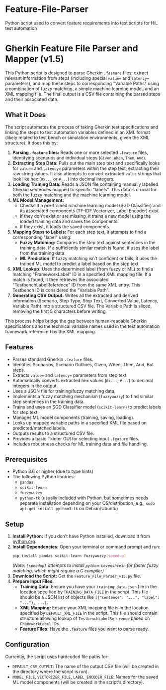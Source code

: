 # Feature-File-Parser
Python script used to convert feature requirements into test scripts for HiL test automation

# Gherkin Feature File Parser and Mapper (v1.5)

This Python script is designed to parse Gherkin `.feature` files, extract relevant information from steps (including special `value=` and `latency=` parameters), and map these steps to corresponding "Variable Paths" using a combination of fuzzy matching, a simple machine learning model, and an XML mapping file. The final output is a CSV file containing the parsed steps and their associated data.

## What it Does

The script automates the process of taking Gherkin test specifications and linking the steps to test automation variables defined in an XML format (likely related to test bench or simulation environments, given the XML structure). It does this by:

1.  **Parsing `.feature` files:** Reads one or more selected `.feature` files, identifying scenarios and individual steps (`Given`, `When`, `Then`, `And`).
2.  **Extracting Step Data:** Pulls out the main step text and specifically looks for `value=` and `latency=` parameters within the step text, extracting their raw string values. It also attempts to convert extracted `value` strings that look like hex (`0x...` or `#...`) into decimal integers.
3.  **Loading Training Data:** Reads a JSON file containing manually labelled Gherkin sentences mapped to specific "labels". This data is crucial for both the fuzzy matching and the machine learning model.
4.  **ML Model Management:**
    *   Checks if a pre-trained machine learning model (SGD Classifier) and its associated components (TF-IDF Vectorizer, Label Encoder) exist.
    *   If they don't exist or are missing, it trains a new model using the loaded training data and saves the components.
    *   If they exist, it loads the saved components.
5.  **Mapping Steps to Labels:** For each step text, it attempts to find a corresponding "label" using:
    *   **Fuzzy Matching:** Compares the step text against sentences in the training data. If a sufficiently similar match is found, it uses the label from the training data.
    *   **ML Prediction:** If fuzzy matching isn't confident or fails, it uses the trained ML model to predict a label based on the step text.
6.  **XML Lookup:** Uses the determined label (from fuzzy or ML) to find a matching "FrameworkLabel" ID in a specified XML mapping file. If a match is found, it then retrieves the associated "TestbenchLabelReference" ID from the same XML entry. This Testbench ID is considered the "Variable Path".
7.  **Generating CSV Output:** Writes all the extracted and derived information (Scenario, Step Type, Step Text, Converted Value, Latency, Variable Path) into a structured CSV file. The Variable Path is sliced, removing the first 5 characters before writing.

This process helps bridge the gap between human-readable Gherkin specifications and the technical variable names used in the test automation framework referenced by the XML mapping.

## Features

*   Parses standard Gherkin `.feature` files.
*   Identifies Scenarios, Scenario Outlines, Given, When, Then, And, But steps.
*   Extracts `value=` and `latency=` parameters from step text.
*   Automatically converts extracted hex values (`0x...`, `#...`) to decimal integers in the output.
*   Uses a JSON file for training/fuzzy matching data.
*   Implements a fuzzy matching mechanism (`fuzzywuzzy`) to find similar step sentences in the training data.
*   Trains and uses an SGD Classifier model (`scikit-learn`) to predict labels for step text.
*   Manages ML model components (training, saving, loading).
*   Looks up mapped variable paths in a specified XML file based on predicted/matched labels.
*   Outputs results to a structured CSV file.
*   Provides a basic Tkinter GUI for selecting input `.feature` files.
*   Includes robustness checks for ML training data and file handling.

## Prerequisites

*   Python 3.6 or higher (due to type hints)
*   The following Python libraries:
    *   `pandas`
    *   `scikit-learn`
    *   `fuzzywuzzy`
    *   `python-tk` (usually included with Python, but sometimes needs separate installation depending on your OS/distribution, e.g., `sudo apt-get install python3-tk` on Debian/Ubuntu)

## Setup

1.  **Install Python:** If you don't have Python installed, download it from [python.org](https://www.python.org/downloads/).
2.  **Install Dependencies:** Open your terminal or command prompt and run:
    ```bash
    pip install pandas scikit-learn fuzzywuzzy[speedup]
    ```
    *(Note: `[speedup]` attempts to install `python-Levenshtein` for faster fuzzy matching, which might require a C compiler)*
3.  **Download the Script:** Get the `Feature_File_Parser_v15.py` file.
4.  **Prepare Input Files:**
    *   **Training Data:** Ensure you have your `training_data.json` file in the location specified by `TRAINING_DATA_FILE` in the script. This file should be a JSON list of objects like `[{"sentence": "...", "label": "..."}, ...]`.
    *   **XML Mapping:** Ensure your XML mapping file is in the location specified by `DEFAULT_XML_FILE` in the script. This file should contain structure allowing lookup of `TestbenchLabelReference` based on `FrameworkLabel` IDs.
    *   **Feature Files:** Have the `.feature` files you want to parse ready.

## Configuration

Currently, the script uses hardcoded file paths for:

*   `DEFAULT_CSV_OUTPUT`: The name of the output CSV file (will be created in the directory where the script is run).
*   `MODEL_FILE`, `VECTORIZER_FILE`, `LABEL_ENCODER_FILE`: Names for the saved ML model components (will be created in the script's directory).

